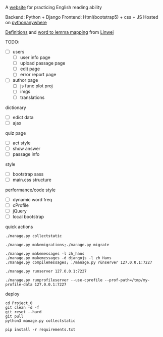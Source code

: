 A [website](https://adenchen27.pythonanywhere.com/index/) for practicing English reading ability

Backend: Python + Django
Frontend: Html(bootstrap5) + css + JS
Hosted on [pythonanywhere](https://www.pythonanywhere.com/)

[Definitions](https://github.com/skywind3000/ECDICT) and [word to lemma mapping](https://github.com/skywind3000/lemma.en) from [Linwei](https://github.com/skywind3000)



TODO:
- [ ] users
    - [ ] user info page
    - [ ] upload passage page
    - [ ] edit page
    - [ ] error report page
- [ ] author page
    - [ ] js func plot proj
    - [ ] imgs
    - [ ] translations

dictionary
- [ ] edict data
- [ ] ajax

quiz page
- [ ] act style
- [ ] show answer
- [ ] passage info

style
- [ ] bootstrap sass
- [ ] main.css structure

performance/code style
- [ ] dynamic word freq
- [ ] cProfile
- [ ] jQuery
- [ ] local bootstrap

quick actions
```
./manage.py collectstatic

./manage.py makemigrations;./manage.py migrate

./manage.py makemessages -l zh_hans
./manage.py makemessages -d djangojs -l zh_Hans
./manage.py compilemessages; ./manage.py runserver 127.0.0.1:7227

./manage.py runserver 127.0.0.1:7227

./manage.py runprofileserver --use-cprofile --prof-path=/tmp/my-profile-data 127.0.0.1:7227

```

deploy
```
cd Project_0
git clean -d -f
git reset --hard
git pull
python3 manage.py collectstatic

pip install -r requirements.txt
```



